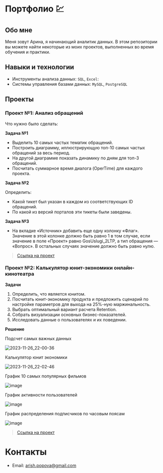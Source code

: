 # Портфолио :chart:
## Обо мне
Меня зовут Арина, я начинающий аналитик данных. В этом репозитории вы можете найти некоторые из моих проектов, выполненных во время обучения и практики.

## Навыки и технологии
- Инструменты анализа данных: ``SQL``, ``Excel``:
- Системы управления базами данных: ``MySQL``, ``PostgreSQL``

## Проекты
### Проект №1: Анализ обращений

Что нужно было сделать:

**Задача №1**
- Выделить 10 самых частых тематик обращений.
- Построить диаграмму, иллюстрирующую топ-10 самых частых обращений за весь период.
- На другой диаграмме показать динамику по дням для топ-3 обращений.
- Посчитать суммарное время диалога (OperTime) для каждого проекта.

**Задача №2**

Определить:
- Какой тикет был указан в каждом из соответствующих ID обращений.
- По какой из версий порталов эти тикеты были заведены.

**Задача №3**
- На вкладке «Источник» добавить еще одну колонку «Флаг». Значение в этой колонке должно быть равно 1 в том случае, если значение в поле «Проект» равно GosUslugi_2LTP, а тип обращения — «Вопрос». В остальных случаях значение должно быть равно нулю.

> <a href="https://github.com/arish-p/Data-analyst.-Portfolio/blob/main/Проект%20№1/Тестовое%20Excel%20%231.xlsx">Ссылка на проект</a>

### Проект №2: Калькулятор юнит-экономики онлайн-кинотеатра 

**Задачи**
1. Определить, что является юнитом.
2. Посчитать юнит-экономику продукта и предложить сценарий по настройке параметров для выхода на 25%-ную маржинальность.
3. Выбрать оптимальный вариант расчета Retention. 
4. Собрать визуализации основных бизнес-показателей.
5. Исследовать данные о пользователях и их поведении.

**Решение**

Подсчет самых важных данных

![2023-11-26_22-00-36](https://github.com/arish-p/Data-analyst.-Portfolio/assets/113469837/8a0825dc-85d4-45b3-bc1f-b27ae610c922)

Калькулятор юнит экономики

![2023-11-26_22-02-46](https://github.com/arish-p/Data-analyst.-Portfolio/assets/113469837/c1b03991-6e30-4ee4-a1ea-363aa356bf59)

График 10 самых популярных фильмов

![image](https://github.com/arish-p/Data-analyst.-Portfolio/assets/113469837/3fb711cf-0dd0-4481-b75f-8e1f6e945350)

График активности пользователей 

![image](https://github.com/arish-p/Data-analyst.-Portfolio/assets/113469837/1f43b5d7-8029-4554-a87b-f5ff35464cba)

График распределения подписчиков по часовым поясам

![image](https://github.com/arish-p/Data-analyst.-Portfolio/assets/113469837/a55de39e-ab39-4b71-bbc0-c693c1812cbc)

> <a href="https://github.com/arish-p/Data-analyst.-Portfolio/blob/main/Проект%20№2/Проект2.xlsx">Ссылка на проект</a>

# Контакты
- Email: arish.popova@gmail.com
